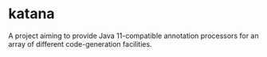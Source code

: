 # katana

A project aiming to provide Java 11-compatible annotation processors for an array of different
code-generation facilities.

